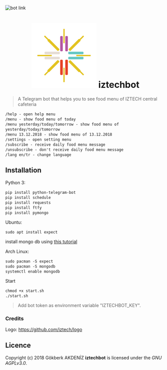 ![bot link](https://img.shields.io/badge/style-iztechbot-blue.svg?longCache=true&style=for-the-badge&label=Telegram&logo=telegram&link=https://t.me/iztechbot)
<center>
  <h1>
    <img src="https://raw.githubusercontent.com/iztech/logo/master/export/iztech_logo%400%2C1x.png">
    iztechbot
  </h1>
</center>

> A Telegram bot that helps you to see food menu of IZTECH central cafeteria

    /help - open help menu
    /menu - show food menu of today
    /menu yesterday/today/tomorrow - show food menu of yesterday/today/tomorrow
    /menu 13.12.2018 - show food menu of 13.12.2018
    /settings - open setting menu
    /subscribe - receive daily food menu message
    /unsubscribe - don't receive daily food menu message
    /lang en/tr - change language

## Installation
Python 3:

    pip install python-telegram-bot
    pip install schedule
    pip install requests
    pip install ftfy
    pip install pymongo

Ubuntu:

    sudo apt install expect
install mongo db using [this tutorial](https://docs.mongodb.com/manual/tutorial/install-mongodb-on-ubuntu/)

Arch Linux:

    sudo pacman -S expect
    sudo pacman -S mongodb
    systemctl enable mongodb

Start

    chmod +x start.sh
    ./start.sh

> Add bot token as environment variable "IZTECHBOT_KEY".

### Credits
Logo: https://github.com/iztech/logo

## Licence
Copyright (c) 2018 Gökberk AKDENİZ
**iztechbot** is licensed under the *GNU AGPLv3.0*.
